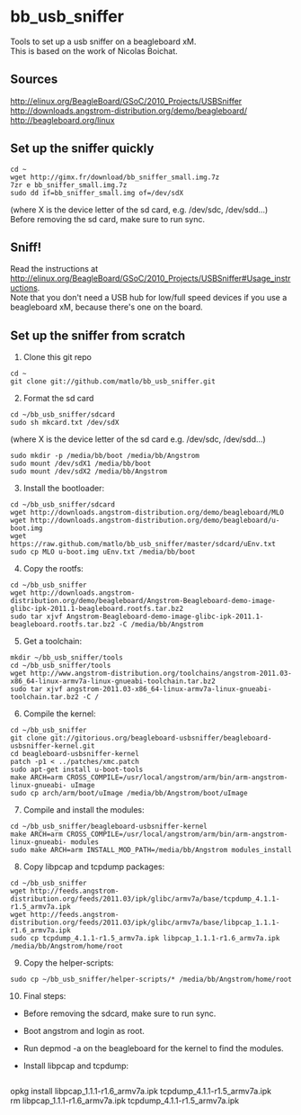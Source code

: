 bb_usb_sniffer
==============

Tools to set up a usb sniffer on a beagleboard xM.  
This is based on the work of Nicolas Boichat.

Sources  
-------

http://elinux.org/BeagleBoard/GSoC/2010_Projects/USBSniffer  
http://downloads.angstrom-distribution.org/demo/beagleboard/  
http://beagleboard.org/linux  

Set up the sniffer quickly
--------------------------

```
cd ~  
wget http://gimx.fr/download/bb_sniffer_small.img.7z  
7zr e bb_sniffer_small.img.7z  
sudo dd if=bb_sniffer_small.img of=/dev/sdX  
```
(where X is the device letter of the sd card, e.g. /dev/sdc, /dev/sdd...)  
Before removing the sd card, make sure to run sync.

Sniff!
------

Read the instructions at http://elinux.org/BeagleBoard/GSoC/2010_Projects/USBSniffer#Usage_instructions.  
Note that you don't need a USB hub for low/full speed devices if you use a beagleboard xM, because there's one on the board.  

Set up the sniffer from scratch
-------------------------------

1. Clone this git repo  
```
cd ~  
git clone git://github.com/matlo/bb_usb_sniffer.git
```
2. Format the sd card
```
cd ~/bb_usb_sniffer/sdcard  
sudo sh mkcard.txt /dev/sdX  
```
(where X is the device letter of the sd card e.g. /dev/sdc, /dev/sdd...)  
```
sudo mkdir -p /media/bb/boot /media/bb/Angstrom  
sudo mount /dev/sdX1 /media/bb/boot  
sudo mount /dev/sdX2 /media/bb/Angstrom
```

3. Install the bootloader:  
```
cd ~/bb_usb_sniffer/sdcard  
wget http://downloads.angstrom-distribution.org/demo/beagleboard/MLO  
wget http://downloads.angstrom-distribution.org/demo/beagleboard/u-boot.img  
wget https://raw.github.com/matlo/bb_usb_sniffer/master/sdcard/uEnv.txt  
sudo cp MLO u-boot.img uEnv.txt /media/bb/boot
```

4. Copy the rootfs:  
```
cd ~/bb_usb_sniffer  
wget http://downloads.angstrom-distribution.org/demo/beagleboard/Angstrom-Beagleboard-demo-image-glibc-ipk-2011.1-beagleboard.rootfs.tar.bz2  
sudo tar xjvf Angstrom-Beagleboard-demo-image-glibc-ipk-2011.1-beagleboard.rootfs.tar.bz2 -C /media/bb/Angstrom
```

5. Get a toolchain:  
```
mkdir ~/bb_usb_sniffer/tools  
cd ~/bb_usb_sniffer/tools  
wget http://www.angstrom-distribution.org/toolchains/angstrom-2011.03-x86_64-linux-armv7a-linux-gnueabi-toolchain.tar.bz2  
sudo tar xjvf angstrom-2011.03-x86_64-linux-armv7a-linux-gnueabi-toolchain.tar.bz2 -C /
```

6. Compile the kernel:  
```
cd ~/bb_usb_sniffer  
git clone git://gitorious.org/beagleboard-usbsniffer/beagleboard-usbsniffer-kernel.git  
cd beagleboard-usbsniffer-kernel  
patch -p1 < ../patches/xmc.patch  
sudo apt-get install u-boot-tools  
make ARCH=arm CROSS_COMPILE=/usr/local/angstrom/arm/bin/arm-angstrom-linux-gnueabi- uImage  
sudo cp arch/arm/boot/uImage /media/bb/Angstrom/boot/uImage
```

7. Compile and install the modules:  
```
cd ~/bb_usb_sniffer/beagleboard-usbsniffer-kernel  
make ARCH=arm CROSS_COMPILE=/usr/local/angstrom/arm/bin/arm-angstrom-linux-gnueabi- modules  
sudo make ARCH=arm INSTALL_MOD_PATH=/media/bb/Angstrom modules_install
```

8. Copy libpcap and tcpdump packages:  
```
cd ~/bb_usb_sniffer  
wget http://feeds.angstrom-distribution.org/feeds/2011.03/ipk/glibc/armv7a/base/tcpdump_4.1.1-r1.5_armv7a.ipk  
wget http://feeds.angstrom-distribution.org/feeds/2011.03/ipk/glibc/armv7a/base/libpcap_1.1.1-r1.6_armv7a.ipk  
sudo cp tcpdump_4.1.1-r1.5_armv7a.ipk libpcap_1.1.1-r1.6_armv7a.ipk /media/bb/Angstrom/home/root
```

9. Copy the helper-scripts:  
```
sudo cp ~/bb_usb_sniffer/helper-scripts/* /media/bb/Angstrom/home/root
```

10. Final steps:  

* Before removing the sdcard, make sure to run sync.  
* Boot angstrom and login as root.  
* Run depmod -a on the beagleboard for the kernel to find the modules.  
* Install libpcap and tcpdump:  

  ```
opkg install libpcap_1.1.1-r1.6_armv7a.ipk tcpdump_4.1.1-r1.5_armv7a.ipk  
rm libpcap_1.1.1-r1.6_armv7a.ipk tcpdump_4.1.1-r1.5_armv7a.ipk
```
